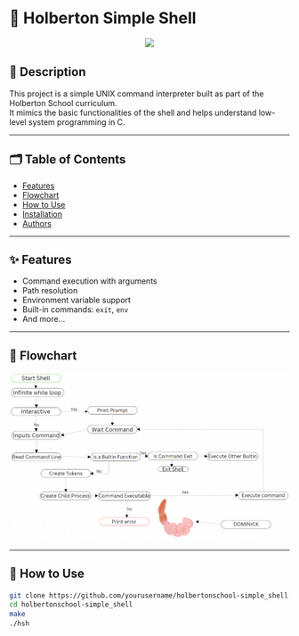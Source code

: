 # 🐚 Holberton Simple Shell

<p align="center">
  <img src="https://media4.giphy.com/media/v1.Y2lkPTc5MGI3NjExNWZoYmVjd28xN3NqZGRsbGsyanI1ejNpY2FibHhremlkNHFid3p5MSZlcD12MV9pbnRlcm5hbF9naWZfYnlfaWQmY3Q9Zw/13HgwGsXF0aiGY/giphy.gif" width="400">
</p>



## 📌 Description

This project is a simple UNIX command interpreter built as part of the Holberton School curriculum.  
It mimics the basic functionalities of the shell and helps understand low-level system programming in C.

---

## 🗂️ Table of Contents

- [Features](#features)
- [Flowchart](#flowchart)
- [How to Use](#how-to-use)
- [Installation](#installation)
- [Authors](#authors)

---

## ✨ Features

- Command execution with arguments
- Path resolution
- Environment variable support
- Built-in commands: `exit`, `env`
- And more...

---

## 🔄 Flowchart

<p align="center">
  <img src="https://github.com/maram-ra/holbertonschool-simple_shell/blob/b3627e8b4d1893be96269ee00e5d598c44b05d49/232889814-c96b5a35-7032-4b5c-8e06-4263eb0f5c2f.png"/>
</p>

---

## 🧪 How to Use

```bash
git clone https://github.com/yourusername/holbertonschool-simple_shell.git
cd holbertonschool-simple_shell
make
./hsh
